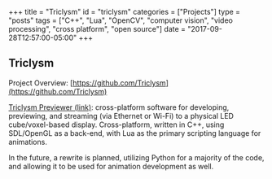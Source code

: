+++
title = "Triclysm"
id = "triclysm"
categories = ["Projects"]
type = "posts"
tags = ["C++", "Lua", "OpenCV", "computer vision", "video processing", "cross platform", "open source"]
date = "2017-09-28T12:57:00-05:00"
+++

## Triclysm

Project Overview:  [https://github.com/Triclysm](https://github.com/Triclysm)

[Triclysm Previewer (link)](https://github.com/Triclysm/Previewer-Legacy): cross-platform software for developing, previewing, and streaming (via Ethernet or Wi-Fi) to a physical LED cube/voxel-based display.  Cross-platform, written in C++, using SDL/OpenGL as a back-end, with Lua as the primary scripting language for animations.

In the future, a rewrite is planned, utilizing Python for a majority of the code, and allowing it to be used for animation development as well.

